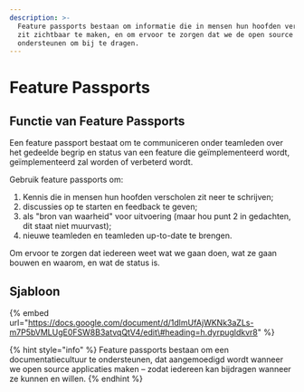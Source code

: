 ```yaml
---
description: >-
  Feature passports bestaan om informatie die in mensen hun hoofden verscholen
  zit zichtbaar te maken, en om ervoor te zorgen dat we de open source community
  ondersteunen om bij te dragen.
---
```


# Feature Passports

## Functie van Feature Passports

Een feature passport bestaat om te communiceren onder teamleden over het gedeelde begrip en status van een feature die geïmplementeerd wordt, geïmplementeerd zal worden of verbeterd wordt.

Gebruik feature passports om:

1. Kennis die in mensen hun hoofden verscholen zit neer te schrijven;
2. discussies op te starten en feedback te geven;
3. als "bron van waarheid" voor uitvoering \(maar hou punt 2 in gedachten, dit staat niet muurvast\);
4. nieuwe teamleden en teamleden up-to-date te brengen.

Om ervoor te zorgen dat iedereen weet wat we gaan doen, wat ze gaan bouwen en waarom, en wat de status is.

## Sjabloon

{% embed url="https://docs.google.com/document/d/1dlmUfAjWKNk3aZLs-m7P5bVMLUgE0FSW8B3atvqQtV4/edit\#heading=h.dyrpugldkvr8" %}

{% hint style="info" %}
Feature passports bestaan om een documentatiecultuur te ondersteunen, dat aangemoedigd wordt wanneer we open source applicaties maken – zodat iedereen kan bijdragen wanneer ze kunnen en willen.
{% endhint %}

